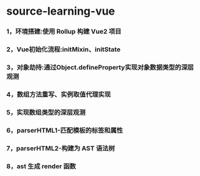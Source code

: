 # source-learning-vue

### 1，环境搭建:使用 Rollup 构建 Vue2 项目
### 2，Vue初始化流程:initMixin、initState
### 3，对象劫持:通过Object.defineProperty实现对象数据类型的深层观测

### 4，数组方法重写、实例取值代理实现
### 5，实现数组类型的深层观测
### 6，parserHTML1-匹配模板的标签和属性
### 7，parserHTML2-构建为 AST 语法树
### 8，ast 生成 render 函数
